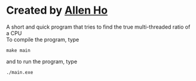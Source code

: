 # Created by [Allen Ho](https://github.com/allenh9999)
A short and quick program that tries to find the true multi-threaded ratio of a CPU<br />
To compile the program, type 
```
make main
```
and to run the program, type
```
./main.exe
```
